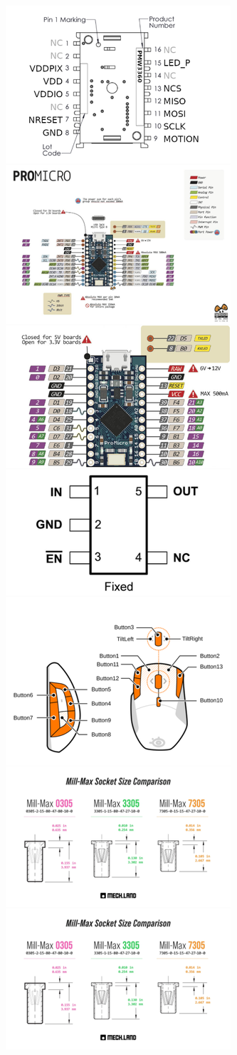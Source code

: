   
![](/Reference/pmw3360_pinout.png?raw=true)
![](/Reference/Pro%20Micro%20Pinout%20ATmega32u4%20pighixxx%20--neonaut.neocities.org'blog'2020'exploring-the-hiletgo-pro-micro-clone%20.png)
![](/Reference/pro_micro_pinout%20Atmega32u4%20--golem.hu'article'pro-micro-pinout.jpg)
![](/Reference/tps769xx-0-1-a-ldo-regler-positiv-sot-23-IMG1238.jpg)
![](/Reference/SteelSeries%20Rival%20500%20buttons%20flozz.github.io'rivalcfg'devices'rival500.html.svg)
![](/Reference/mill-max-size-comp-2_1024x1024%402x.webp)
![](/Reference/mill-max-size-comp-2_1024x1024%402x.webp)

![]()
